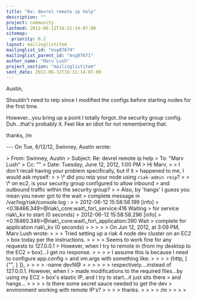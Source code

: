 ```yaml
---
title: "Re: devrel remote ip help"
description: ""
project: community
lastmod: 2012-06-12T16:31:14-07:00
sitemap:
  priority: 0.2
layout: mailinglistitem
mailinglist_id: "msg07674"
mailinglist_parent_id: "msg07671"
author_name: "Marv Lush"
project_section: "mailinglistitem"
sent_date: 2012-06-12T16:31:14-07:00
---
```



Austin,

Shouldn't need to reip since I modified the configs before starting nodes for 
the first time.

However...you bring up a point I totally forgot..the security group config. 
Duh...that's probably it. Feel like an idiot for not remembering that.

thanks,
/m

--- On Tue, 6/12/12, Swinney, Austin  wrote:

&gt; From: Swinney, Austin 
&gt; Subject: Re: devrel remote ip help
&gt; To: "Marv Lush" 
&gt; Cc: "" 
&gt; Date: Tuesday, June 12, 2012, 1:00 PM
&gt; Hi Marv,
&gt; 
&gt; I don't recall having your problem specifically, but if it
&gt; happened to me, I would ask myself:
&gt; 
&gt; \\* did you reip your node using `riak-admin reip`?
&gt; 
&gt; \\* on ec2, is your security group configured to allow inbound
&gt; and outbound traffic within the security group?
&gt; 
&gt; Also, by 'hangs' I guess you mean you never got to the wait
&gt; complete message in /var/log/riak/console.log :
&gt; 
&gt; 2012-06-12 15:58:58.199 [info]
&gt; &lt;0.18466.349&gt;@riak\\_core:wait\\_for\\_service:416 Waiting
&gt; for service riak\\_kv to start (0 seconds)
&gt; 2012-06-12 15:58:58.296 [info]
&gt; &lt;0.18460.349&gt;@riak\\_core:wait\\_for\\_application:390 Wait
&gt; complete for application riak\\_kv (0 seconds)
&gt; 
&gt; 
&gt; 
&gt; 
&gt; On Jun 12, 2012, at 3:09 PM, Marv Lush wrote:
&gt; 
&gt; &gt; Tried setting up a riak 4 node dev cluster on an EC2
&gt; box today per the instructions.
&gt; &gt; 
&gt; &gt; Seems to work fine for any requests to 127.0.0.1
&gt; However, when I try to remote in (from my desktop to the EC2
&gt; box)...I get no response.
&gt; &gt; 
&gt; &gt; I assume this is because I need to configure app.config
&gt; and vm.args with something like:
&gt; &gt; 
&gt; &gt; {http, [ {"",  } ]},
&gt; &gt; 
&gt; &gt; -name devN@
&gt; &gt; 
&gt; &gt; 
&gt; &gt; respectively....instead of 127.0.0.1. However, when I
&gt; made modifications to the required files...by using my EC2
&gt; box's elastic IP, and I try to start...it just sits there
&gt; and hangs...
&gt; &gt; 
&gt; &gt; Is there some secret sauce needed to get the dev
&gt; environment working with remote IP's?
&gt; &gt; 
&gt; &gt; thanks.
&gt; &gt; 
&gt; &gt; /m
&gt; &gt; 
&gt; 
&gt; 

